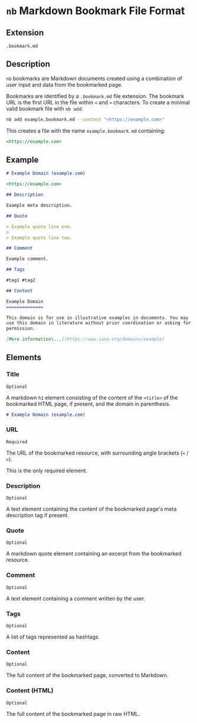 # `nb` Markdown Bookmark File Format

## Extension

`.bookmark.md`

## Description

`nb` bookmarks are Markdown documents created using a combination of
user input and data from the bookmarked page.

Bookmarks are identified by a `.bookmark.md` file extension. The
bookmark URL is the first URL in the file within `<` and `>` characters.
To create a minimal valid bookmark file with `nb add`:

```bash
nb add example.bookmark.md --content "<https://example.com>"
```

This creates a file with the name `example.bookmark.md` containing:

```markdown
<https://example.com>
```

## Example

```markdown
# Example Domain (example.com)

<https://example.com>

## Description

Example meta description.

## Quote

> Example quote line one.
>
> Example quote line two.

## Comment

Example comment.

## Tags

#tag1 #tag2

## Content

Example Domain
==============

This domain is for use in illustrative examples in documents. You may
use this domain in literature without prior coordination or asking for
permission.

[More information\...](https://www.iana.org/domains/example)
```

## Elements

### Title

`Optional`

A markdown `h1` element consisting of the content of the `<title>` of
the bookmarked HTML page, if present, and the domain in parenthesis.

```markdown
# Example Domain (example.com)
```

### URL

`Required`

The URL of the bookmarked resource, with surrounding angle brackets
(`<` / `>`).

This is the only required element.

### Description

`Optional`

A text element containing the content of the bookmarked page's meta description
tag if present.

### Quote

`Optional`

A markdown quote element containing an excerpt from the bookmarked
resource.

### Comment

`Optional`

A text element containing a comment written by the user.

### Tags

`Optional`

A list of tags represented as hashtags.

### Content

`Optional`

The full content of the bookmarked page, converted to Markdown.

### Content (HTML)

`Optional`

The full content of the bookmarked page in raw HTML.
